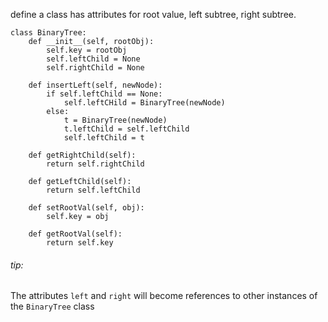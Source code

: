 define a class has attributes for 
root value, left subtree, right subtree.

```
class BinaryTree:
	def __init__(self, rootObj):
		self.key = rootObj
		self.leftChild = None
		self.rightChild = None
		
	def insertLeft(self, newNode):
		if self.leftChild == None:
			self.leftCHild = BinaryTree(newNode)
		else:
			t = BinaryTree(newNode)
			t.leftChild = self.leftChild
			self.leftChild = t

	def getRightChild(self):
		return self.rightChild

	def getLeftChild(self):
		return self.leftChild

	def setRootVal(self, obj):
		self.key = obj
		
	def getRootVal(self):
		return self.key
```
###### tip:
The attributes `left` and `right` will become references to other instances of the `BinaryTree` class
